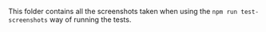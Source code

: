 This folder contains all the screenshots taken when using the
`npm run test-screenshots`
way of running the tests.
